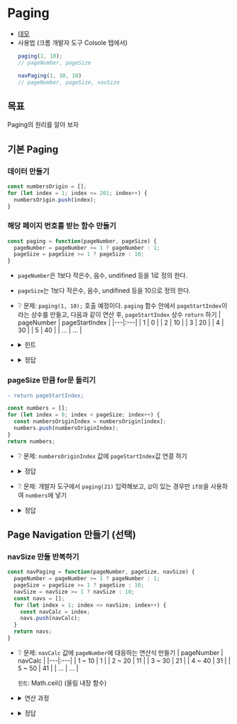 # Paging

* [데모](https://ovdncids.github.io/javascript-curriculum/paging.html)
* 사용법 (크롬 개발자 도구 Colsole 탭에서)
  ```js
  paging(1, 10);
  // pageNumber, pageSize
  
  navPaging(1, 10, 10)
  // pageNumber, pageSize, navSize
  ```
## 목표
Paging의 원리를 알아 보자

## 기본 Paging

### 데이터 만들기
```js
const numbersOrigin = [];
for (let index = 1; index <= 201; index++) {
  numbersOrigin.push(index);
}
```

### 해당 페이지 번호를 받는 함수 만들기
```js
const paging = function(pageNumber, pageSize) {
  pageNumber = pageNumber >= 1 ? pageNumber : 1;
  pageSize = pageSize >= 1 ? pageSize : 10;
}
```
* `pageNumber`은 1보다 작은수, 음수, undifined 등을 1로 정의 한다.
* `pageSize`는 1보다 작은수, 음수, undifined 등을 10으로 정의 한다.
* ❔ 문제: `paging(1, 10);` 호출 예정이다. `paging` 함수 안에서 `pageStartIndex`이라는 상수를 만들고, 다음과 같이 연산 후, `pageStartIndex` 상수 `return` 하기
  | pageNumber | pageStartIndex |
  |---|:---|
  | 1 | 0 |
  | 2 | 10 |
  | 3 | 20 |
  | 4 | 30 |
  | 5 | 40 |
  | ... | ... |

* <details><summary>힌트</summary>

  | pageNumber | pageStartIndex |
  |---|:---|
  | 1 | 10 |
  | 2 | 20 |
  | 3 | 30 |
  | 4 | 40 |
  | 5 | 50 |
  | ... | ... |

</details>

* <details><summary>정답</summary>

  ```js
  const pageStartIndex = (pageNumber - 1) * pageSize;
  return;
  ```
</details>

### pageSize 만큼 for문 돌리기
```diff
- return pageStartIndex;
```
```js
const numbers = [];
for (let index = 0; index < pageSize; index++) {
  const numbersOriginIndex = numbersOrigin[index];
  numbers.push(numbersOriginIndex);
}
return numbers;
```
* ❔ 문제: `numbersOriginIndex` 값에 `pageStartIndex`값 연결 하기
* <details><summary>정답</summary>

  ```js
  numbers.push(numbersOrigin[index + pageStartIndex]);
  ```
</details>

* ❔ 문제: 개발자 도구에서 `paging(21)` 입력해보고, `값`이 있는 경우만 `if문`을 사용하여 `numbers`에 넣기
* <details><summary>정답</summary>

  ```js
  if (numbersOriginIndex) {
    numbers.push(numbersOriginIndex);
  }
  ```
</details>

## Page Navigation 만들기 (선택)
### navSize 만들 반복하기
```js
const navPaging = function(pageNumber, pageSize, navSize) {
  pageNumber = pageNumber >= 1 ? pageNumber : 1;
  pageSize = pageSize >= 1 ? pageSize : 10;
  navSize = navSize >= 1 ? navSize : 10;
  const navs = [];
  for (let index = 1; index <= navSize; index++) {
    const navCalc = index;
    navs.push(navCalc);
  }
  return navs;
}
```
* ❔ 문제: `navCalc` 값에 `pageNumber`에 대응하는 연산식 만들기
  | pageNumber | navCalc |
  |---|:---|
  | 1 ~ 10 | 1 |
  | 2 ~ 20 | 11 |
  | 3 ~ 30 | 21 |
  | 4 ~ 40 | 31 |
  | 5 ~ 50 | 41 |
  | ... | ... |

  `힌트`: Math.ceil() (올림 내장 함수)
* <details><summary>연산 과정</summary>

  `1`. 연산 결과를 `올림` 하여 `pageNumber`가 1 ~ 10일 경우 `navCalc` 값이 `1`이 되게 만들기
  | pageNumber | navCalc |
  |---|:---|
  | 1 ~ 10 | 1 |
  | 2 ~ 20 | 2 |
  | 3 ~ 30 | 3 |
  | 4 ~ 40 | 4 |
  | 5 ~ 50 | 5 |
  | ... | ... |

  `2`. 다음과 같이 연산 되게 만들기
  | pageNumber | navCalc |
  |---|:---|
  | 1 ~ 10 | 10 |
  | 2 ~ 20 | 20 |
  | 3 ~ 30 | 30 |
  | 4 ~ 40 | 40 |
  | 5 ~ 50 | 50 |
  | ... | ... |

  `3`. 다음과 같이 연산 되게 만들기
  | pageNumber | navCalc |
  |---|:---|
  | 1 ~ 10 | 0 |
  | 2 ~ 20 | 10 |
  | 3 ~ 30 | 20 |
  | 4 ~ 40 | 30 |
  | 5 ~ 50 | 40 |
  | ... | ... |

  `4`. `연산값`을 index값에 연결 하기
</details>

* <details><summary>정답</summary>

  ```js
  const navCalc = Math.ceil(pageNumber / navSize) * navSize - navSize + index;
  ```
</details>
